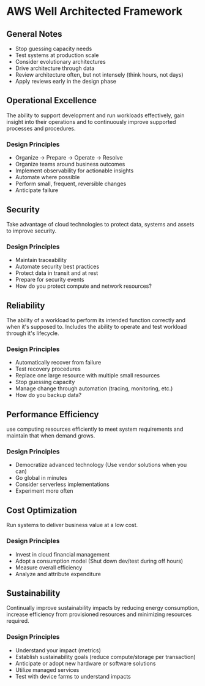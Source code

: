 # AWS Well Architected Framework

## General Notes
* Stop guessing capacity needs
* Test systems at production scale
* Consider evolutionary architectures
* Drive architecture through data
* Review architecture often, but not intensely (think hours, not days)
* Apply reviews early in the design phase

## Operational Excellence
The ability to support development and run workloads effectively, gain insight into their operations and to continuously improve supported processes and procedures.

### Design Principles
* Organize -> Prepare -> Operate -> Resolve
* Organize teams around business outcomes
* Implement observability for actionable insights
* Automate where possible
* Perform small, frequent, reversible changes
* Anticipate failure

## Security
Take advantage of cloud technologies to protect data, systems and assets to improve security.

### Design Principles
* Maintain traceability
* Automate security best practices
* Protect data in transit and at rest
* Prepare for security events
* How do you protect compute and network resources?

## Reliability
The ability of a workload to perform its intended function correctly and when it's supposed to. Includes the ability to operate and test workload through it's lifecycle.

### Design Principles
* Automatically recover from failure
* Test recovery procedures
* Replace one large resource with multiple small resources
* Stop guessing capacity
* Manage change through automation (tracing, monitoring, etc.)
* How do you backup data?

## Performance Efficiency
use computing resources efficiently to meet system requirements and maintain that when demand grows.


### Design Principles
* Democratize advanced technology (Use vendor solutions when you can)
* Go global in minutes
* Consider serverless implementations
* Experiment more often

## Cost Optimization
Run systems to deliver business value at a low cost.

### Design Principles
* Invest in cloud financial management
* Adopt a consumption model (Shut down dev/test during off hours)
* Measure overall efficiency
* Analyze and attribute expenditure

## Sustainability
Continually improve sustainability impacts by reducing energy consumption, increase efficiency from provisioned resources and minimizing resources required.

### Design Principles
* Understand your impact (metrics)
* Establish sustainability goals (reduce compute/storage per transaction)
* Anticipate or adopt new hardware or software solutions
* Utilize managed services
* Test with device farms to understand impacts


